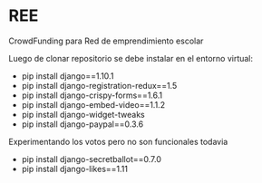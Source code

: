 # REE
CrowdFunding para Red de emprendimiento escolar 

Luego de clonar repositorio se debe instalar en el entorno virtual:
* pip install django==1.10.1
* pip install django-registration-redux==1.5
* pip install django-crispy-forms==1.6.1
* pip install django-embed-video==1.1.2
* pip install django-widget-tweaks
* pip install django-paypal==0.3.6

Experimentando los votos pero no son funcionales todavia

* pip install django-secretballot==0.7.0
* pip install django-likes==1.11
